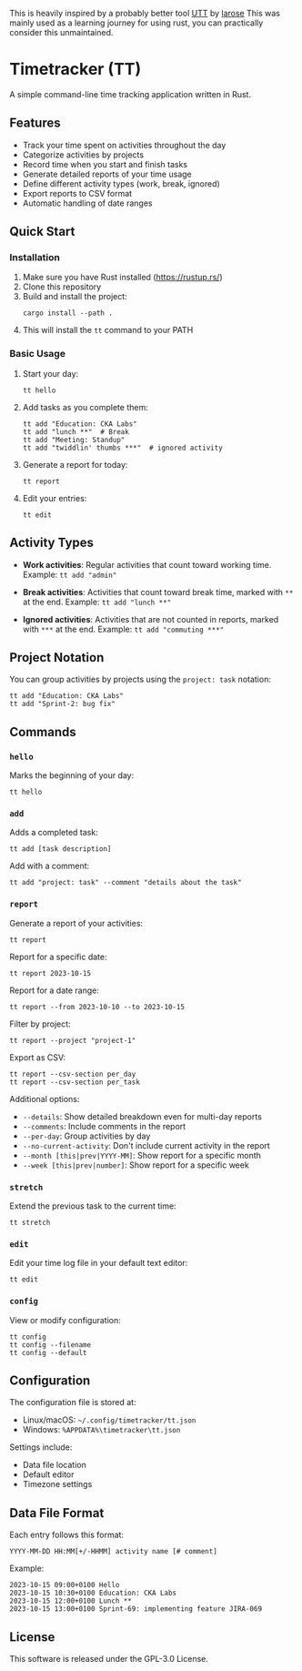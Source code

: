 This is heavily inspired by a probably better tool [UTT](https://github.com/larose/utt) by [larose](https://github.com/larose)
This was mainly used as a learning journey for using rust, you can practically consider this unmaintained. 

# Timetracker (TT)

A simple command-line time tracking application written in Rust.

## Features

- Track your time spent on activities throughout the day
- Categorize activities by projects
- Record time when you start and finish tasks
- Generate detailed reports of your time usage
- Define different activity types (work, break, ignored)
- Export reports to CSV format
- Automatic handling of date ranges

## Quick Start

### Installation

1. Make sure you have Rust installed (https://rustup.rs/)
2. Clone this repository
3. Build and install the project:
   ```
   cargo install --path .
   ```
4. This will install the `tt` command to your PATH

### Basic Usage

1. Start your day:
   ```
   tt hello
   ```

2. Add tasks as you complete them:
   ```
   tt add "Education: CKA Labs"
   tt add "lunch **"  # Break
   tt add "Meeting: Standup"
   tt add "twiddlin' thumbs ***"  # ignored activity
   ```

3. Generate a report for today:
   ```
   tt report
   ```

4. Edit your entries:
   ```
   tt edit
   ```

## Activity Types

- **Work activities**: Regular activities that count toward working time.
  Example: `tt add "admin"`

- **Break activities**: Activities that count toward break time, marked with `**` at the end.
  Example: `tt add "lunch **"`

- **Ignored activities**: Activities that are not counted in reports, marked with `***` at the end.
  Example: `tt add "commuting ***"`

## Project Notation

You can group activities by projects using the `project: task` notation:

```
tt add "Education: CKA Labs"
tt add "Sprint-2: bug fix"
```

## Commands

### `hello`

Marks the beginning of your day:
```
tt hello
```

### `add`

Adds a completed task:
```
tt add [task description]
```

Add with a comment:
```
tt add "project: task" --comment "details about the task"
```

### `report`

Generate a report of your activities:
```
tt report
```

Report for a specific date:
```
tt report 2023-10-15
```

Report for a date range:
```
tt report --from 2023-10-10 --to 2023-10-15
```

Filter by project:
```
tt report --project "project-1"
```

Export as CSV:
```
tt report --csv-section per_day
tt report --csv-section per_task
```

Additional options:
- `--details`: Show detailed breakdown even for multi-day reports
- `--comments`: Include comments in the report
- `--per-day`: Group activities by day
- `--no-current-activity`: Don't include current activity in the report
- `--month [this|prev|YYYY-MM]`: Show report for a specific month
- `--week [this|prev|number]`: Show report for a specific week

### `stretch`

Extend the previous task to the current time:
```
tt stretch
```

### `edit`

Edit your time log file in your default text editor:
```
tt edit
```

### `config`

View or modify configuration:
```
tt config
tt config --filename
tt config --default
```

## Configuration

The configuration file is stored at:
- Linux/macOS: `~/.config/timetracker/tt.json`
- Windows: `%APPDATA%\timetracker\tt.json`

Settings include:
- Data file location
- Default editor
- Timezone settings

## Data File Format

Each entry follows this format:
```
YYYY-MM-DD HH:MM[+/-HHMM] activity name [# comment]
```

Example:
```
2023-10-15 09:00+0100 Hello
2023-10-15 10:30+0100 Education: CKA Labs 
2023-10-15 12:00+0100 Lunch **
2023-10-15 13:00+0100 Sprint-69: implementing feature JIRA-069
```

## License

This software is released under the GPL-3.0 License.
